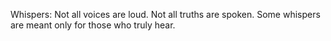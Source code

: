 Whispers:
Not all voices are loud. Not all truths are spoken. Some whispers are meant only for those who truly hear.


